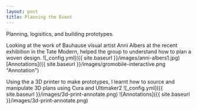 ```yaml
---
layout: post
title: Planning the Event
---
```


Planning, logisitics, and building prototypes.

Looking at the work of Bauhause visual artist Anni Albers at the recent exhibition in the Tate Modern, helped the group to understand how to plan a woven design.
![_config.yml]({{ site.baseurl }}/images/anni-albers1.jpg)
[Annotations]({{ site.baseurl }}/images/gromobile-interactive.png "Annotation")

Using the a 3D printer to make prototypes, I learnt how to source and manipulate 3D plans using Cura and Ultimaker2
![_config.yml]({{ site.baseurl }}/images/3d-print-annotate.png)
![Annotations]({{ site.baseurl }}/images/3d-print-annotate.png)





